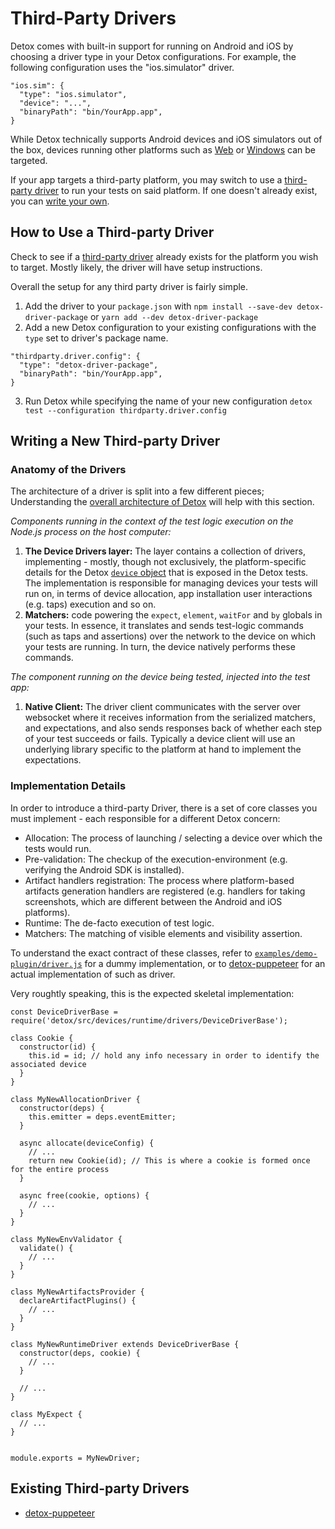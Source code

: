 # Third-Party Drivers

Detox comes with built-in support for running on Android and iOS by choosing a driver type in your Detox configurations.
For example, the following configuration uses the "ios.simulator" driver.

```
"ios.sim": {
  "type": "ios.simulator",
  "device": "...",
  "binaryPath": "bin/YourApp.app",
}
```

While Detox technically supports Android devices and iOS simulators out of the box, devices running other platforms such as [Web](https://github.com/necolas/react-native-web) or [Windows](https://github.com/microsoft/react-native-windows) can be targeted.

If your app targets a third-party platform, you may switch to use a [third-party driver](#how-to-use-a-third-party-driver) to run your tests on said platform. If one doesn't already exist, you can [write your own](#Writing-a-new-third-party-driver).

## How to Use a Third-party Driver

Check to see if a [third-party driver](#Existing-Third-party-drivers) already exists for the platform you wish to target. Mostly likely, the driver will have setup instructions.

Overall the setup for any third party driver is fairly simple.

1. Add the driver to your `package.json` with `npm install --save-dev detox-driver-package` or `yarn add --dev detox-driver-package`
2. Add a new Detox configuration to your existing configurations with the `type` set to driver's package name.
```
"thirdparty.driver.config": {
  "type": "detox-driver-package",
  "binaryPath": "bin/YourApp.app",
}
```
3. Run Detox while specifying the name of your new configuration `detox test --configuration thirdparty.driver.config`

## Writing a New Third-party Driver

### Anatomy of the Drivers

The architecture of a driver is split into a few different pieces; Understanding the [overall architecture of Detox](Introduction.HowDetoxWorks.md#Architecture) will help with this section.

*Components running in the context of the test logic execution on the Node.js process on the host computer:*

1. **The Device Drivers layer:** The layer contains a collection of drivers, implementing - mostly, though not exclusively, the platform-specific details for the Detox [`device` object](https://github.com/wix/Detox/blob/master/docs/APIRef.DeviceObjectAPI.md) that is exposed in the Detox tests.
The implementation is responsible for managing devices your tests will run on, in terms of device allocation, app installation user interactions (e.g. taps) execution and so on.
1. **Matchers:** code powering the `expect`, `element`, `waitFor` and `by` globals in your tests.
In essence, it translates and sends test-logic commands (such as taps and assertions) over the network to the device on which your tests are running. In turn, the device natively performs these commands.

*The component running on the device being tested, injected into the test app:*

1. **Native Client:** The driver client communicates with the server over
websocket where it receives information from the serialized matchers, and expectations, and also sends responses
back of whether each step of your test succeeds or fails. Typically a device client will use an underlying library specific
to the platform at hand to implement the expectations.

### Implementation Details

In order to introduce a third-party Driver, there is a set of core classes you must implement - each responsible for a different Detox concern:

* Allocation: The process of launching / selecting a device over which the tests would run.
* Pre-validation: The checkup of the execution-environment (e.g. verifying the Android SDK is installed).
* Artifact handlers registration: The process where platform-based artifacts generation handlers are registered (e.g. handlers for taking screenshots, which are different between the Android and iOS platforms).
* Runtime: The de-facto execution of test logic.
* Matchers: The matching of visible elements and visibility assertion.

To understand the exact contract of these classes, refer to [`examples/demo-plugin/driver.js`](https://github.com/wix/Detox/blob/master/examples/demo-plugin/driver.js) for a dummy implementation, or to [detox-puppeteer](https://github.com/ouihealth/detox-puppeteer) for an actual implementation of such as driver.

Very roughtly speaking, this is the expected skeletal implementation:

```
const DeviceDriverBase = require('detox/src/devices/runtime/drivers/DeviceDriverBase');

class Cookie {
  constructor(id) {
    this.id = id; // hold any info necessary in order to identify the associated device
  }
}

class MyNewAllocationDriver {
  constructor(deps) {
    this.emitter = deps.eventEmitter;
  }
  
  async allocate(deviceConfig) {
    // ...
    return new Cookie(id); // This is where a cookie is formed once for the entire process
  }
  
  async free(cookie, options) {
    // ...
  }
}

class MyNewEnvValidator {
  validate() {
    // ...
  }
}

class MyNewArtifactsProvider {
  declareArtifactPlugins() {
    // ...
  }
}

class MyNewRuntimeDriver extends DeviceDriverBase {
  constructor(deps, cookie) {
    // ...
  }
  
  // ...
}

class MyExpect {
  // ...
}


module.exports = MyNewDriver;
```

## Existing Third-party Drivers

* [detox-puppeteer](https://github.com/ouihealth/detox-puppeteer)

